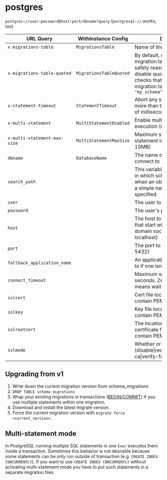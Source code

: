 # postgres

`postgres://user:password@host:port/dbname?query` (`postgresql://` works, too)

| URL Query                    | WithInstance Config     | Description                                                                                                                                                                                                           |
| ---------------------------- | ----------------------- | --------------------------------------------------------------------------------------------------------------------------------------------------------------------------------------------------------------------- |
| `x-migrations-table`         | `MigrationsTable`       | Name of the migrations table                                                                                                                                                                                          |
| `x-migrations-table-quoted`  | `MigrationsTableQuoted` | By default, migrate quotes the migration table for SQL injection safety reasons. This option disable quoting and naively checks that you have quoted the migration table name. e.g. `"my_schema"."schema_migrations"` |
| `x-statement-timeout`        | `StatementTimeout`      | Abort any statement that takes more than the specified number of milliseconds                                                                                                                                         |
| `x-multi-statement`          | `MultiStatementEnabled` | Enable multi-statement execution (default: false)                                                                                                                                                                     |
| `x-multi-statement-max-size` | `MultiStatementMaxSize` | Maximum size of single statement in bytes (default: 10MB)                                                                                                                                                             |
| `dbname`                     | `DatabaseName`          | The name of the database to connect to                                                                                                                                                                                |
| `search_path`                |                         | This variable specifies the order in which schemas are searched when an object is referenced by a simple name with no schema specified.                                                                               |
| `user`                       |                         | The user to sign in as                                                                                                                                                                                                |
| `password`                   |                         | The user's password                                                                                                                                                                                                   |
| `host`                       |                         | The host to connect to. Values that start with / are for unix domain sockets. (default is localhost)                                                                                                                  |
| `port`                       |                         | The port to bind to. (default is 5432)                                                                                                                                                                                |
| `fallback_application_name`  |                         | An application_name to fall back to if one isn't provided.                                                                                                                                                            |
| `connect_timeout`            |                         | Maximum wait for connection, in seconds. Zero or not specified means wait indefinitely.                                                                                                                               |
| `sslcert`                    |                         | Cert file location. The file must contain PEM encoded data.                                                                                                                                                           |
| `sslkey`                     |                         | Key file location. The file must contain PEM encoded data.                                                                                                                                                            |
| `sslrootcert`                |                         | The location of the root certificate file. The file must contain PEM encoded data.                                                                                                                                    |
| `sslmode`                    |                         | Whether or not to use SSL (disable\|require\|verify-ca\|verify-full)                                                                                                                                                  |

## Upgrading from v1

1. Write down the current migration version from schema_migrations
1. `DROP TABLE schema_migrations`
1. Wrap your existing migrations in transactions ([BEGIN/COMMIT](https://www.postgresql.org/docs/current/static/transaction-iso.html)) if you use multiple statements within one migration.
1. Download and install the latest migrate version.
1. Force the current migration version with `migrate force <current_version>`.

## Multi-statement mode

In PostgreSQL running multiple SQL statements in one `Exec` executes them inside a transaction. Sometimes this
behavior is not desirable because some statements can be only run outside of transaction (e.g.
`CREATE INDEX CONCURRENTLY`). If you want to use `CREATE INDEX CONCURRENTLY` without activating multi-statement mode
you have to put such statements in a separate migration files.
